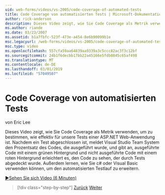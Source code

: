 ```yaml
---
uid: web-forms/videos/vs-2005/code-coverage-of-automated-tests
title: Code Coverage von automatisierten Tests | Microsoft-Dokumentation
author: rick-anderson
description: Dieses Video zeigt, wie Sie Code Coverage als Metrik verwenden, um zu bestimmen, wie effektiv für unsere Tests einer ASP.NET Web-Anwendung ist. Nach einem Test verfügt com über...
ms.author: riande
ms.date: 03/23/2007
ms.assetid: b1a7fbfc-523f-473e-a454-8e6b90099b1e
msc.legacyurl: /web-forms/videos/vs-2005/code-coverage-of-automated-tests
msc.type: video
ms.openlocfilehash: 557cfa59aa64839aa9339a3c5ccc82ac3f3c12bf
ms.sourcegitcommit: 24b1f6decbb17bb22a45166e5fdb0845c65af498
ms.translationtype: MT
ms.contentlocale: de-DE
ms.lasthandoff: 03/01/2019
ms.locfileid: "57049507"
---
```

<a name="code-coverage-of-automated-tests"></a>Code Coverage von automatisierten Tests
====================
von Eric Lee

Dieses Video zeigt, wie Sie Code Coverage als Metrik verwenden, um zu bestimmen, wie effektiv für unsere Tests einer ASP.NET Web-Anwendung ist. Nachdem ein Test abgeschlossen ist, meldet Visual Studio Team System den Prozentsatz des Codes, die ausgeführt wurde, und gibt an, ausgeführte Code mit einem grünen Hintergrund und nicht ausgeführte Code mit einem roten Hintergrund erleichtert es, den Code zu sehen, der durch Tests abgedeckt wurde. Außerdem lernen, wie Sie c# oder Visual Basic verwenden können, um den automatisierten Testlauf zu erweitern.

[&#9654;Sehen Sie sich Video (6 Minuten)](https://channel9.msdn.com/Blogs/ASP-NET-Site-Videos/code-coverage-of-automated-tests)

> [!div class="step-by-step"]
> [Zurück](measuring-the-business-value-of-ajax.md)
> [Weiter](custom-extraction-rules-and-coded-web-tests.md)
